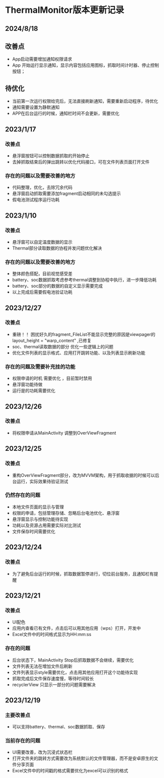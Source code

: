 # ThermalMonitor版本更新记录

## 2024/8/18
## 改善点
 - App启动需要增加通知权限请求
 - App 开始运行显示通知，显示内容包括应用图标，抓取时间计时器、停止控制按钮；
## 待优化
 - 当前第一次运行权限给完后，无法直接刷新通知，需要重新启动程序，待优化
 - 通知需要设置为静默通知
 - APP在后台运行的时候，通知栏时间不会更新，需要优化

## 2023/1/17
### 改善点
- 悬浮窗按钮可以控制数据抓取的开始停止
- 去掉抓取结束后的弹出跳转以优化代码接口，可在文件列表页面打开文件

### 存在的问题以及需要改善的地方
- 代码整理，优化，去除冗余代码
- 悬浮窗启动抓取需要添加fragment启动相同的未勾选提示
- 假电池测试程序运行功耗

## 2023/1/10
### 改善点
- 悬浮窗可以自定温度数据的显示
- Thermal部分读取数据的协程并发问题优化解决

### 存在的问题以及需要改善的地方
- 整体颜色搭配，目前视觉感受差
- battery、soc数据抓取考虑参考thermal调整到协程中执行，进一步降低功耗
- battery、soc部分的数据的自定义显示需要完成
- 以上完成后需要假电池验证功耗

## 2023/12/27
### 改善点
- 重磅！！ 困扰好久的fragment_FileList不能显示完整的原因是viewpager的layout_height = "warp_content" ,已修复
- soc、thermal读取数据的部分 优化一些逻辑上的问题
- 优化文件列表的显示格式、应用打开跳转功能、以及列表显示刷新功能

### 存在的问题及需要补充挂的功能
- 权限申请的时机 需要优化 ，目前暂时禁用
- 悬浮窗功能待做
- 运行是的功耗需要优化

## 2023/12/26
### 改善点
- 将权限申请从MainActivity 调整到OverViewFragment


## 2023/12/25
### 改善点
- 重构OverViewFragment部分，改为MVVM架构，用于抓取收据的时候可以后台运行，实际效果待验证测试

### 仍然存在的问题
- 本地文件页面的显示与管理
- 权限的申请，包括管理存储、忽略后台电池优化、悬浮窗
- 悬浮窗显示与控制功能待实现
- 功耗以及资源占用需要实际对比测试
- 文件保存时间需要优化


## 2023/12/24
### 改善点
- 为了避免后台运行的时候，抓取数据暂停进行，切位前台服务，且通知栏有提醒


## 2023/12/21
### 改善点
- UI配色
- 应用内查看已有文件，点击后可以用其他应用（wps）打开，开发中
- Excel文件中的时间格式显示为HH:mm:ss

### 存在的问题
- 后台状态下，MainActivity Stop后抓取数据不会继续，需要优化
- 文件列表无法在增加文件后刷新
- 文件列表显示style需要优化，点击用其他应用打开这个功能待实现
- 抓取完成后文件保存速度慢，等待时间较长
- recyclerView 只显示一部分的问题需要解决

## 2023/12/19
### 主要改善点
- 可以支持battery、thermal、soc数据抓取、保存

### 当前存在的问题
- UI需要改善，改为沉浸式状态栏
- 打开文件夹的跳转方式需要改为系统默认的文件管理器，而不是安卓原生的文件分享页面
- Excel文件中的时间戳的格式需要优化为excel可以识别的格式
